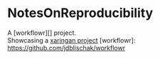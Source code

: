 # NotesOnReproducibility

A [workflowr][] project.  
Showcasing a [xaringan project](https://mrslaviniag.github.io/NotesOnReproducibility/slides/rladiespresentation.html)
[workflowr]: https://github.com/jdblischak/workflowr
